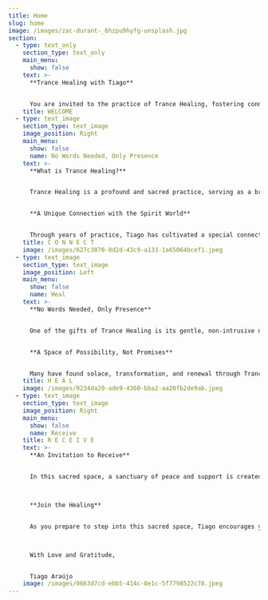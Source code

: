 ```yaml
---
title: Home
slug: home
image: /images/zac-durant-_6hzpu9hyfg-unsplash.jpg
section:
  - type: text_only
    section_type: text_only
    main_menu:
      show: false
    text: >-
      **Trance Healing with Tiago**


      You are invited to the practice of Trance Healing, fostering connection and renewal. As you enter this healing space, Tiago senses the gentle presence of Spirit Guides, ready to envelop you in their Divine Intelligence.
    title: WELCOME
  - type: text_image
    section_type: text_image
    image_position: Right
    main_menu:
      show: false
      name: No Words Needed, Only Presence
    text: >-
      **What is Trance Healing?**


      Trance Healing is a profound and sacred practice, serving as a bridge between the physical and spiritual realms. In this space, Tiago enters an altered state of consciousness, surrendering as a vessel to channel healing energies from the Divine Intelligence through the guidance of the Spirit Guides. This is a dance of trust and connection, a blending of energies that allows the spirit world to work through Tiago to bring forth healing that touches the deepest parts of your being.


      **A Unique Connection with the Spirit World**


      Through years of practice, Tiago has cultivated a special connection with the spirit guides who assist in this sacred work. This bond enables a sharper, precise flow of healing power to your unique needs. Whether your wounds are of the body, heart, mind, or spirit, the energy flows where it is most needed, guided by a wisdom far greater than Tiago’s own.
    title: C O N N E C T
    image: /images/627c3070-8d2d-43c9-a133-1a65064bcef1.jpeg
  - type: text_image
    section_type: text_image
    image_position: Left
    main_menu:
      show: false
      name: Heal
    text: >-
      **No Words Needed, Only Presence**


      One of the gifts of Trance Healing is its gentle, non-intrusive nature. You need not speak of your medical conditions or reasons for seeking healing, though space is held for sharing if you feel called to do so. The energy listens to the silent language of your soul, finding its way to where it can serve best. After a session, if you wish to share or discuss your experience, Tiago is there to listen with an open heart—but the choice always remains yours.


      **A Space of Possibility, Not Promises**


      Many have found solace, transformation, and renewal through Trance Healing with Tiago, yet he humbly acknowledges that each journey is unique. While the spirit world offers boundless love and possibility, Tiago makes no promises of specific outcomes. This practice serves as a companion to well-being, not a replacement for professional medical care, and Tiago always encourages you to seek medical advice when needed.
    title: H E A L
    image: /images/0234da20-ade9-4360-bba2-aa20fb2de9ab.jpeg
  - type: text_image
    section_type: text_image
    image_position: Right
    main_menu:
      show: false
      name: Receive
    title: R E C E I V E
    text: >-
      **An Invitation to Receive**


      In this sacred space, a sanctuary of peace and support is created. Trance Healing blends beautifully with the energy generated through shared intentions, breaths, and an open heart. In this sacred hour, Tiago invites you to be present and to open your heart to the infinite love that surrounds you. The energies of the spirit world are invited to flow through you, uplifting and restoring in ways that words cannot fully capture.



      **Join the Healing**


      As you prepare to step into this sacred space, Tiago encourages you to close your eyes and release any burdens you may carry. Trust in the unseen, trust in the process, and trust in the loving support of this moment. You are invited to welcome the presence of the spirit world and embrace the radiant energy of spiritual healing that awaits.



      With Love and Gratitude,  


      Tiago Araújo
    image: /images/0663d7cd-ebb5-414c-8e1c-5f7798522c78.jpeg
---
```

